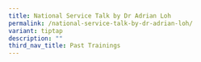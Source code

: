 ```yaml
---
title: National Service Talk by Dr Adrian Loh
permalink: /national-service-talk-by-dr-adrian-loh/
variant: tiptap
description: ""
third_nav_title: Past Trainings
---
```

